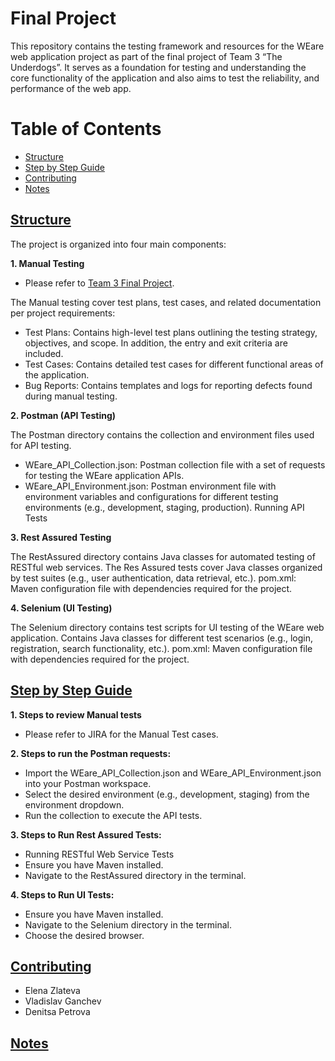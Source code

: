# Final Project 

This repository contains the testing framework and resources for the WEare web application project as part of the final project of Team 3 “The Underdogs”. It serves as a foundation for testing and understanding the core functionality of the application and also aims to test the reliability, and performance of the web app. 


# Table of Contents
- [Structure](#structure)
- [Step by Step Guide](#step-by-step-guide)
- [Contributing](#contributing)
- [Notes](#notes)


## [Structure](#structure)

The project is organized into four main components:

**1. Manual Testing** 
   - Please refer to [Team 3 Final Project](https://final-project-team-3.atlassian.net/).

The Manual testing cover test plans, test cases, and related documentation per project requirements: 

- Test Plans: Contains high-level test plans outlining the testing strategy, objectives, and scope. In addition, the entry and exit criteria are included. 
- Test Cases: Contains detailed test cases for different functional areas of the application.
- Bug Reports: Contains templates and logs for reporting defects found during manual testing.

**2. Postman (API Testing)** 

The Postman directory contains the collection and environment files used for API testing.

- WEare_API_Collection.json: Postman collection file with a set of requests for testing the WEare application APIs.
- WEare_API_Environment.json: Postman environment file with environment variables and configurations for different testing environments (e.g., development, staging, production).
Running API Tests

**3. Rest Assured Testing** 

The RestAssured directory contains Java classes for automated testing of RESTful web services.
The Res Assured tests cover Java classes organized by test suites (e.g., user authentication, data retrieval, etc.).
pom.xml: Maven configuration file with dependencies required for the project.

**4. Selenium (UI Testing)**

The Selenium directory contains test scripts for UI testing of the WEare web application.
Contains Java classes for different test scenarios (e.g., login, registration, search functionality, etc.).
pom.xml: Maven configuration file with dependencies required for the project.


## [Step by Step Guide](#step-by-step-guide)


**1. Steps to review Manual tests** 
- Please refer to JIRA for the Manual Test cases.

**2. Steps to run the Postman requests:** 

- Import the WEare_API_Collection.json and WEare_API_Environment.json into your Postman workspace.
- Select the desired environment (e.g., development, staging) from the environment dropdown.
- Run the collection to execute the API tests.

**3. Steps to Run Rest Assured Tests:** 

- Running RESTful Web Service Tests
- Ensure you have Maven installed.
- Navigate to the RestAssured directory in the terminal.


**4. Steps to Run UI Tests:** 
- Ensure you have Maven installed.
- Navigate to the Selenium directory in the terminal.
- Choose the desired browser.


## [Contributing](#contributing)
- Elena Zlateva
- Vladislav Ganchev
- Denitsa Petrova

## [Notes](#notes)

